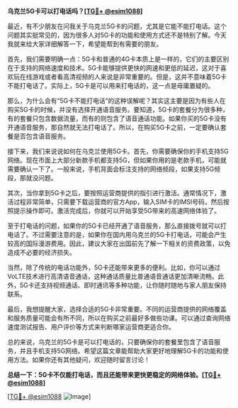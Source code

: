 **乌克兰5G卡可以打电话吗？[[TG💪+ @esim1088](https://t.me/s/esim1088)]**

最近，有不少朋友在问我关于乌克兰5G卡的问题，尤其是它能不能打电话。这个问题其实挺常见的，因为很多人对5G卡的功能和使用方式还不是特别了解。今天我就来给大家详细解答一下，希望能帮到有需要的朋友。

首先，我们需要明确一点：5G卡和普通的4G卡本质上是一样的，它们的主要区别在于支持的网络速度和技术。5G卡能够提供更快的网速和更低的延迟，这对于喜欢玩在线游戏或者看高清视频的人来说是非常重要的。但是，这并不意味着5G卡不能打电话了。实际上，5G卡是可以用来打电话的，这一点是毋庸置疑的。

那么，为什么会有“5G卡不能打电话”的这种误解呢？其实这主要是因为有些人在购买5G卡的时候，并没有选择开通语音服务。要知道，5G卡的套餐分为很多种，有的套餐只包含数据流量，而有的则包含了语音通话功能。如果你买的5G卡没有开通语音服务，那自然就无法打电话了。所以，在购买5G卡之前，一定要确认套餐是否包含语音服务。

接下来，我们来说说如何在乌克兰使用5G卡。首先，你需要确保你的手机支持5G网络。现在市面上大部分新款手机都支持5G，但如果你用的是老款手机，可能就需要确认一下了。一般来说，手机背面会标注支持的网络频段，如果支持5G频段，那就没问题。

其次，当你拿到5G卡之后，要按照运营商提供的指引进行激活。通常情况下，激活过程非常简单，只需要下载运营商的官方App，输入SIM卡的IMSI号码，然后按照提示操作即可。激活完成后，你就可以开始享受5G带来的高速网络体验了。

至于打电话的问题，如果你的5G卡已经开通了语音服务，那么直接拨号就可以打电话了。不过需要注意的是，如果你在国内用乌克兰的5G卡打电话，可能会产生较高的国际漫游费用。因此，建议大家在出国前先了解一下相关的资费政策，以免造成不必要的经济损失。

当然，除了传统的电话功能外，5G卡还能带来更多的便利。比如，你可以通过VoLTE技术进行高清语音通话，这种通话质量比普通语音通话更加清晰流畅。此外，5G卡还支持视频通话、即时通讯等多种功能，让你随时随地与家人朋友保持联系。

最后，我想提醒大家，选择合适的5G卡非常重要。不同的运营商提供的网络覆盖和服务质量可能会有所不同，所以在购买之前最好多做些功课。可以通过查询网络速度测试报告、用户评价等方式来判断哪家运营商更适合你。

总的来说，乌克兰的5G卡是可以打电话的，只要确保你的套餐里包含了语音服务，并且手机支持5G网络。希望这篇文章能帮助大家更好地理解5G卡的功能和使用方法。如果你还有其他疑问，欢迎随时留言讨论！

**总结一下：5G卡不仅能打电话，而且还能带来更快更稳定的网络体验。[[TG💪+ @esim1088](https://t.me/s/esim1088)]**

[[TG💪+ @esim1088](https://t.me/s/esim1088) ![Image](https://i.postimg.cc/4NQfJmqS/Snipaste-2025-05-13-00-14-12.png)]